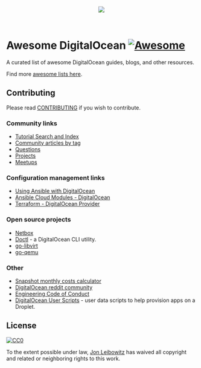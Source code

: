 <br/>
<p align="center">
  <img src="https://raw.githubusercontent.com/jonleibowitz/awesome-digitalocean/master/media/DO_Logo.png">
</p>
<br/>

# Awesome DigitalOcean [![Awesome](https://cdn.rawgit.com/sindresorhus/awesome/d7305f38d29fed78fa85652e3a63e154dd8e8829/media/badge.svg)](https://github.com/sindresorhus/awesome)
A curated list of awesome DigitalOcean guides, blogs, and other resources.

Find more [awesome lists here](https://awesome.re/).

## Contributing
Please read [CONTRIBUTING](./CONTRIBUTING.md) if you wish to contribute.

### Community links
* [Tutorial Search and Index](https://www.digitalocean.com/community/tutorials)
* [Community articles by tag](https://www.digitalocean.com/community/tags)
* [Questions](https://www.digitalocean.com/community/questions)
* [Projects](https://www.digitalocean.com/community/projects)
* [Meetups](https://www.meetup.com/pro/digitalocean/)

### Configuration management links

* [Using Ansible with DigitalOcean](https://the.binbashtheory.com/using-ansible-with-digitalocean/)
* [Ansible Cloud Modules - DigitalOcean](http://docs.ansible.com/ansible/list_of_cloud_modules.html#digital-ocean)
* [Terraform - DigitalOcean Provider](https://www.terraform.io/docs/providers/do/)

### Open source projects
* [Netbox](https://github.com/digitalocean/netbox)
* [Doctl](https://github.com/digitalocean/doctl) - a DigitalOcean CLI utility.
* [go-libvirt](https://github.com/digitalocean/go-libvirt)
* [go-qemu](https://github.com/digitalocean/go-qemu)


### Other

* [Snapshot monthly costs calculator](https://beardninja.com)
* [DigitalOcean reddit community](https://www.reddit.com/r/digital_ocean/)
* [Engineering Code of Conduct](https://github.com/digitalocean/engineering-code-of-conduct)
* [DigitalOcean User Scripts](https://github.com/digitalocean/do_user_scripts) - user data scripts to help provision apps on a Droplet.

## License

[![CC0](http://mirrors.creativecommons.org/presskit/buttons/88x31/svg/cc-zero.svg)](https://creativecommons.org/publicdomain/zero/1.0/)

To the extent possible under law, [Jon Leibowitz](https://github.com/jonleibowitz) has waived all copyright and related or neighboring rights to this work.
